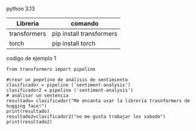 python 3.13

| Libreria     | comando                  |
| ------------ | ------------------------ |
| transformers | pip install transformers |
| torch        | pip install torch        |
codigo de ejemplo 1
```
from transformers import pipeline

#crear un pepeline de análisis de sentimiento
clasificador = pipeline ('sentiment-analysis')
clasificador2 = pipeline ('sentiment-analysis')
# análisar un sentencia
resultado= clasificador("Me encanta usar la librería trasnformers de hugging face!")
print(resultado)
resultado2=clasificador2("no me gusta trabajar los sabado")
print(resultado2)

```
